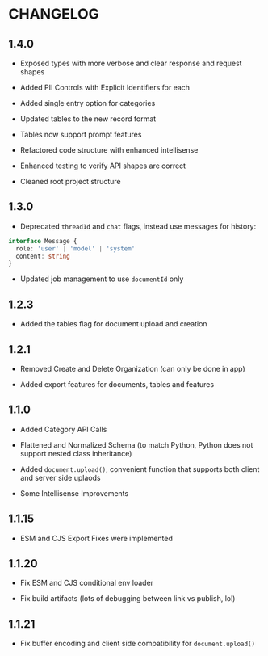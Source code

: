 # CHANGELOG

## 1.4.0

- Exposed types with more verbose and clear response and request shapes

- Added PII Controls with Explicit Identifiers for each

- Added single entry option for categories

- Updated tables to the new record format

- Tables now support prompt features

- Refactored code structure with enhanced intellisense

- Enhanced testing to verify API shapes are correct

- Cleaned root project structure

## 1.3.0

- Deprecated `threadId` and `chat` flags, instead use messages for history:

```typescript
interface Message {
  role: 'user' | 'model' | 'system'
  content: string
}
```

- Updated job management to use `documentId` only

## 1.2.3

- Added the tables flag for document upload and creation

## 1.2.1

- Removed Create and Delete Organization (can only be done in app)

- Added export features for documents, tables and features

## 1.1.0

- Added Category API Calls

- Flattened and Normalized Schema (to match Python, Python does not support nested class inheritance)

- Added `document.upload()`, convenient function that supports both client and server side uplaods

- Some Intellisense Improvements

## 1.1.15

- ESM and CJS Export Fixes were implemented

## 1.1.20

- Fix ESM and CJS conditional env loader

- Fix build artifacts (lots of debugging between link vs publish, lol)

## 1.1.21

- Fix buffer encoding and client side compatibility for `document.upload()`

